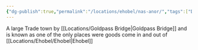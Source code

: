 ```yaml
---
{"dg-publish":true,"permalink":"/locations/ehobel/nas-anor/","tags":["Discovered"],"updated":"2025-06-10T19:11:10.961+01:00"}
---
```


A large Trade town by [[Locations/Goldpass Bridge\|Goldpass Bridge]] and is known as one of the only places were goods come in and out of [[Locations/Ehobel/Ehobel\|Ehobel]]
